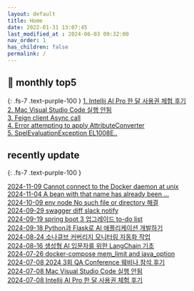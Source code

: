 ```yaml
---
layout: default
title: Home
date: 2022-01-31 13:07:45
last_modified_at : 2024-06-03 09:32:00
nav_order: 1
has_children: false
permalink: /
---
```


## 🌈 monthly top5
{: .fs-7 .text-purple-100 }
[1. Intellij AI Pro 한 달 사용권 체험 후기](./docs/clipping/ai/intellij_ai_pro_log.md)  
[2. Mac Visual Studio Code 실행 안됨](./docs/errors/visual_studio_code_problem.md)  
[3. Feign client Async call](./docs/msa/feign/feignclient_async.md)    
[4. Error attempting to apply AttributeConverter](./docs/errors/attributeConverter_error.md)  
[5. SpelEvaluationException EL1008E..](./docs/errors/spelEvaluationException.md)    


## recently update
{: .fs-7 .text-purple-100 }

[2024-11-09 Cannot connect to the Docker daemon at unix](/docs/errors/cannot_connect_to_docker.md)  
[2024-11-04 A bean with that name has already been ...](./docs/errors/duplicated_context_id_error.md)  
[2024-10-09 env node No such file or directory 해결](./docs/errors/env_node_no_such_file_or_directory.md)  
[2024-09-29 swagger diff slack notify](./docs/sub-projects/swagger_diff_slack_notify.md)  
[2024-09-19 spring boot 3 업그레이드 to-do list](./docs/msa/spring/spring_boot3_upgrade.md)  
[2024-09-18 Python과 Flask로 AI 애플리케이션 개발하기](./docs/mooc/coursera/python_flask_ai_application.md)  
[2024-08-24 소나큐브 커버리지 모니터링 자동화 작업](./docs/sub-projects/sonarqube_coverage_monitoring.md)  
[2024-08-16 생성형 AI 입문자를 위한 LangChain 기초](./docs/mooc/inflearn/langchain_llm_basic.md)  
[2024-07-26 docker-compose mem_limit and java_option](./docs/etc/docker_mem_limit_java_option.md)  
[2024-07-08 2024 3회 QA Conference 웨비나 참석 후기](./docs/mooc/etc/2024_3_qa_korea_conference.md)  
[2024-07-08 Mac Visual Studio Code 실행 안됨](./docs/errors/visual_studio_code_problem.md)  
[2024-07-08 Intellij AI Pro 한 달 사용권 체험 후기](./docs/clipping/ai/intellij_ai_pro_log.md)  

